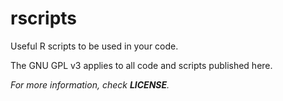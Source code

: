 # rscripts
Useful R scripts to be used in your code.

The GNU GPL v3 applies to all code and scripts published here.

*For more information, check **LICENSE**.*
